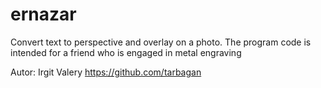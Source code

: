 # ernazar
Convert text to perspective and overlay on a photo. The program code is intended for a friend who is engaged in metal engraving

Autor: Irgit Valery https://github.com/tarbagan
